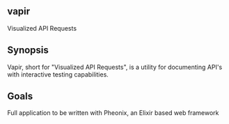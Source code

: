 ## vapir

Visualized API Requests

## Synopsis

Vapir, short for "Visualized API Requests", is a utility for documenting API's with interactive testing capabilities.
	
## Goals

Full application to be written with Pheonix, an Elixir based web framework